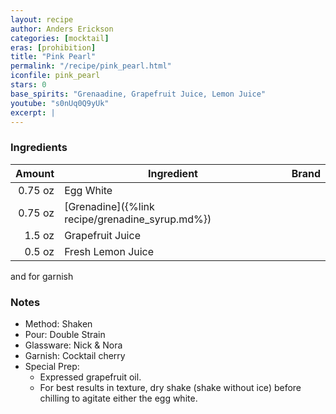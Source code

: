 ```yaml
---
layout: recipe
author: Anders Erickson
categories: [mocktail]
eras: [prohibition]
title: "Pink Pearl"
permalink: "/recipe/pink_pearl.html"
iconfile: pink_pearl
stars: 0
base_spirits: "Grenaadine, Grapefruit Juice, Lemon Juice"
youtube: "s0nUq0Q9yUk"
excerpt: |
---
```


### Ingredients

|  Amount | Ingredient                                      | Brand |
| ------: | ----------------------------------------------- | ----- |
| 0.75 oz | Egg White                                       |
| 0.75 oz | [Grenadine]({%link recipe/grenadine_syrup.md%}) |
|  1.5 oz | Grapefruit Juice                                |
|  0.5 oz | Fresh Lemon Juice                               |

and for garnish

### Notes

- Method: Shaken
- Pour: Double Strain
- Glassware: Nick &amp; Nora
- Garnish: Cocktail cherry
- Special Prep:
  - Expressed grapefruit oil.
  - For best results in texture, dry shake (shake without ice) before chilling to agitate either the egg white.

